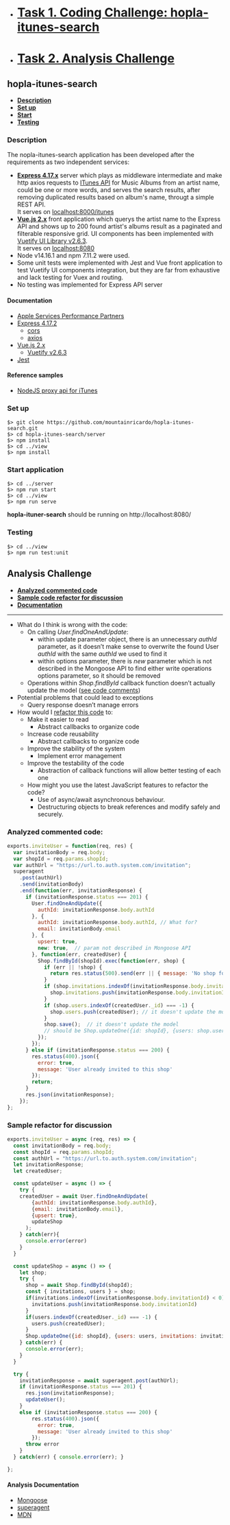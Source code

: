 + # [Task 1. Coding Challenge: hopla-itunes-search](#hopla-itunes-search)
+ # [Task 2. Analysis Challenge](#analysis-challenge)

## hopla-itunes-search

- [**Description**](#description)
- [**Set up**](#set-up)
- [**Start**](#start-application)
- [**Testing**](#testing)


### Description

The nopla-itunes-search application has been developed after the requirements as two independent services:

- [**Express 4.17.x**](https://expressjs.com/) server which plays as middleware intermediate and make http axios requests to [ITunes API](https://tinyurl.com/itunes-search-api) for Music Albums from an artist name, could be one or more words, and serves the search results, after removing duplicated results based on album's name, througt a simple REST API.  
  It serves on [localhost:8000/itunes](http://localhost:8000/itunes)
- [**Vue.js 2.x**](https://v2.vuejs.org/) front application which querys the artist name to the Express API and shows up to 200 found artist's albums result as a paginated and filterable responsive grid. UI components has been implemented with [Vuetify UI Library v2.6.3](https://vuetifyjs.com/en/introduction/why-vuetify/#feature-guides).  
  It serves on [localhost:8080](http://localhost:8080/)
- Node v14.16.1 and npm 7.11.2 were used.
- Some unit tests were implemented with Jest and Vue front application to test Vuetify UI components integration, but they are far from exhaustive and lack testing for Vuex and routing.
- No testing was implemented for Express API server

#### Documentation

+ [Apple Services Performance Partners](https://affiliate.itunes.apple.com/resources/documentation/itunes-store-web-service-search-api/)
+ [Express 4.17.2](https://expressjs.com/)
  * [cors](https://www.npmjs.com/package/cors)
  * [axios](https://www.npmjs.com/package/axios)
+ [Vue.js 2.x](https://v2.vuejs.org/v2/guide/)
  * [Vuetify v2.6.3](https://vuetifyjs.com/en/introduction/why-vuetify/)
+ [Jest](https://jestjs.io/es-ES/docs/testing-frameworks) 

#### Reference samples

+ [NodeJS proxy api for iTunes](https://medium.com/nerd-for-tech/nodejs-proxy-api-for-itunes-c15c2c09ed1c)


### Set up

```
$> git clone https://github.com/mountainricardo/hopla-itunes-search.git
$> cd hopla-itunes-search/server
$> npm install
$> cd ../view
$> npm install
```

### Start application

```
$> cd ../server
$> npm run start
$> cd ../view
$> npm run serve
```

**hopla-ituner-search** should be running on http://localhost:8080/

### Testing

```
$> cd ../view
$> npm run test:unit
```

## Analysis Challenge

- [**Analyzed commented code**](#analyzed-commented-code)
- [**Sample code refactor for discussion**](#sample-refactor-for-discussion)
- [**Documentation**](#analysis-documentation)

---

+ What do I think is wrong with the code:
  + On calling *User.findOneAndUpdate*:
    * within update parameter object, there is an unnecessary *authId* parameter, as it doesn’t make sense to overwrite the found User *authId* with the same *authId* we used to find it
    * within options parameter, there is *new* parameter which is not described in the Mongoose API to find either write operations options parameter, so it should be removed 
  + Operations within *Shop.findById* callback function doesn’t actually update the model ([see code comments](#analyzed-commented-code))
+ Potential problems that could lead to exceptions
  + Query response doesn’t manage errors
+ How would I [refactor this code](#sample-refactor-for-discussion) to:
  + Make it easier to read
    * Abstract callbacks to organize code
  + Increase code reusability
    * Abstract callbacks to organize code
  + Improve the stability of the system
    * Implement error management
  + Improve the testability of the code
    * Abstraction of callback functions will allow better testing of each one
  + How might you use the latest JavaScript features to refactor the code?
    * Use of async/await asynchronous behaviour.
    * Destructuring objects to break references and modify  safely and securely.


### Analyzed commented code:

```javascript
exports.inviteUser = function(req, res) {
  var invitationBody = req.body;
  var shopId = req.params.shopId;
  var authUrl = "https://url.to.auth.system.com/invitation";
  superagent
    .post(authUrl)
    .send(invitationBody)
    .end(function(err, invitationResponse) {
      if (invitationResponse.status === 201) {
        User.findOneAndUpdate({
          authId: invitationResponse.body.authId
        }, {
          authId: invitationResponse.body.authId, // What for?
          email: invitationBody.email
        }, {
          upsert: true,
          new: true,  // param not described in Mongoose API
        }, function(err, createdUser) {
          Shop.findById(shopId).exec(function(err, shop) {
            if (err || !shop) {
              return res.status(500).send(err || { message: 'No shop found' });
            }
            if (shop.invitations.indexOf(invitationResponse.body.invitationId)) { // condition should be < 0
              shop.invitations.push(invitationResponse.body.invitationId);  // it doesn't update the model
            }
            if (shop.users.indexOf(createdUser._id) === -1) {
              shop.users.push(createdUser); // it doesn't update the model
            }
            shop.save();  // it doesn't update the model
            // should be Shop.updateOne({id: shopId}, {users: shop.users, invitations: shop.invitations})
          });
        });
      } else if (invitationResponse.status === 200) {
        res.status(400).json({
          error: true,
          message: 'User already invited to this shop'
        });
        return;
      }
      res.json(invitationResponse);
    });
};
```

### Sample refactor for discussion

```javascript
exports.inviteUser = async (req, res) => {
  const invitationBody = req.body;
  const shopId = req.params.shopId;
  const authUrl = "https://url.to.auth.system.com/invitation";
  let invitationResponse;
  let createdUser;

  const updateUser = async () => {
    try {
    createdUser = await User.findOneAndUpdate(
        {authId: invitationResponse.body.authId},
        {email: invitationBody.email},
        {upsert: true},
        updateShop
      );
    } catch(err){
      console.error(error)
    }
  }

  const updateShop = async () => {
    let shop;
    try {
      shop = await Shop.findById(shopId);
      const { invitations, users } = shop;
      if(invitations.indexOf(invitationResponse.body.invitationId) < 0) {
        invitations.push(invitationResponse.body.invitationId)
      }
      if(users.indexOf(createdUser._id) === -1) {
        users.push(createdUser);
      }
      Shop.updateOne({id: shopId}, {users: users, invitations: invitations})
    } catch(err) {
      console.error(err);
    }
  }

  try {
    invitationResponse = await superagent.post(authUrl);
    if (invitationResponse.status === 201) {
      res.json(invitationResponse);
      updateUser();
    }
    else if (invitationResponse.status === 200) {
        res.status(400).json({
          error: true,
          message: 'User already invited to this shop'
        });
      throw error
    }
  } catch(err) { console.error(err); }

};
```

#### Analysis Documentation

+ [Mongoose](https://mongoosejs.com/)
+ [superagent](https://www.npmjs.com/package/superagent)
+ [MDN](https://developer.mozilla.org/en-US/docs/Web/JavaScript)

